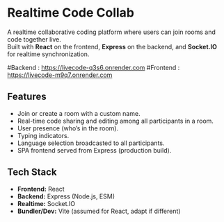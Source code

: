 # Realtime Code Collab

A realtime collaborative coding platform where users can join rooms and code together live.  
Built with **React** on the frontend, **Express** on the backend, and **Socket.IO** for realtime synchronization.

#Backend :  https://livecode-q3s6.onrender.com
#Frontend : https://livecode-m9q7.onrender.com

## Features

- Join or create a room with a custom name.
- Real-time code sharing and editing among all participants in a room.
- User presence (who’s in the room).
- Typing indicators.
- Language selection broadcasted to all participants.
- SPA frontend served from Express (production build).

## Tech Stack

- **Frontend:** React  
- **Backend:** Express (Node.js, ESM)  
- **Realtime:** Socket.IO  
- **Bundler/Dev:** Vite (assumed for React, adapt if different)  




